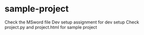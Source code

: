 # sample-project
Check the MSword file Dev setup assignment for dev setup
Check project.py and project.html for sample project
